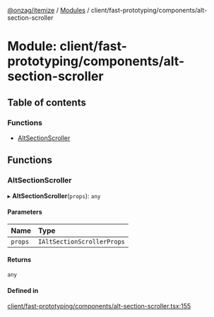 [@onzag/itemize](../README.md) / [Modules](../modules.md) / client/fast-prototyping/components/alt-section-scroller

# Module: client/fast-prototyping/components/alt-section-scroller

## Table of contents

### Functions

- [AltSectionScroller](client_fast_prototyping_components_alt_section_scroller.md#altsectionscroller)

## Functions

### AltSectionScroller

▸ **AltSectionScroller**(`props`): `any`

#### Parameters

| Name | Type |
| :------ | :------ |
| `props` | `IAltSectionScrollerProps` |

#### Returns

`any`

#### Defined in

[client/fast-prototyping/components/alt-section-scroller.tsx:155](https://github.com/onzag/itemize/blob/a24376ed/client/fast-prototyping/components/alt-section-scroller.tsx#L155)
